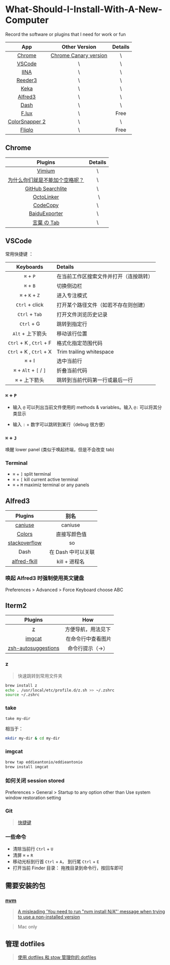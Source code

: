 # What-Should-I-Install-With-A-New-Computer
Record the software or plugins that I need for work or fun


| App  | Other Version | Details |
| :------------: |:---------------:| :-----:|
| [Chrome](https://www.google.cn/chrome/index.html)  | [Chrome Canary version](https://www.google.com/chrome/browser/canary.html) | \ |
| [VSCode](https://code.visualstudio.com/)      | \        |   \ |
| [IINA](https://github.com/lhc70000/iina)       |    \ | \ |
| [Reeder3](http://reederapp.com/mac/) | \ | \ |
| [Keka](http://www.kekaosx.com/en/) | \ | \ |
| [Alfred3](https://www.alfredapp.com/) | \ | \ |
| [Dash](https://kapeli.com/dash) | \ | \ |
| [F.lux](https://justgetflux.com/) | \ | Free |
| [ColorSnapper 2](https://colorsnapper.com/) | \ | \ |
| [Fliqlo](https://fliqlo.com/#about-screensaver) | \ | Free |

## Chrome

| Plugins  | Details |
|:---------------:| :-----:|
| [Vimium](https://github.com/philc/vimium#release-notes) | \ |
| [为什么你们就是不能加个空格呢？](https://github.com/vinta/pangu.js?utm_source=next.36kr.com) |   \ |
| [GitHub Searchlite](https://chrome.google.com/webstore/detail/github-searchlite/lohekcihaibnhdhlbohicihejbfchikj) |    \ |
| [OctoLinker](https://octolinker.github.io/) |   \ |
|  [CodeCopy](https://github.com/zenorocha/codecopy)| \ |
| [BaiduExporter](https://github.com/acgotaku/BaiduExporter) | \ |
| [言葉 の Tab](https://github.com/keiww/the-tab-of-words)| \ |

## VSCode

常用快捷键 ：

| Keyboards  | Details |
|:---------------:| :-----|
| `⌘` + `P`  | 在当前工作区搜索文件并打开（连按跳转） |
| `⌘` + `B` | 切换侧边栏 |
| `⌘` + `K` + `Z` | 进入专注模式 |
| `Ctrl` + click | 打开某个路径文件（如若不存在则创建） |
| `Ctrl` + `Tab` | 打开文件浏览历史记录 |
| `Ctrl` + G | 跳转到指定行 |
| `Alt` + 上下箭头 | 移动该行位置 |
| `Ctrl` + K , `Ctrl` + F | 格式化指定范围代码 |
| `Ctrl` + K , `Ctrl` + X | Trim trailing whitespace |
| `⌘` + I | 选中当前行 |
| `⌘` + `Alt` + `[` / `]` | 折叠当前代码 |
| `⌘` + 上下箭头 | 跳转到当前代码第一行或最后一行 |

### `⌘` + `P`

- 输入 `@` 可以列出当前文件使用的 methods & variables。输入 `@:` 可以将其分类显示

- 输入 `:` + 数字可以跳转到某行（debug 很方便）

### `⌘` + `J`

唤醒 lower panel (类似于唤起终端，但是不会改变 tab)

### Terminal

- `⌘` + `]` split terminal
- `⌘` + `[` kill current active terminal 
- `⌘` + `M` maximiz terminal or any panels

## Alfred3

| Plugins  | 别名 |
|:---------------:| :-----:|
| [caniuse](https://github.com/willfarrell/alfred-caniuse-workflow) | caniuse |
| [Colors](http://www.packal.org/workflow/colors) |  直接写颜色值 |
| [stackoverflow](https://github.com/zenorocha/alfred-workflows/raw/master/stack-overflow/stack-overflow.alfredworkflow) |   so |
| Dash |   在 Dash 中可以关联 |
| [alfred-fkill](https://github.com/SamVerschueren/alfred-fkill) | kill + 进程名 |

### 唤起 Alfred3 时强制使用英文键盘

Preferences > Advanced > Force Keyboard choose ABC 
## Iterm2

| Plugins  | How |
|:---------------:| :-----:|
| [z](https://github.com/rupa/z/blob/master/z.sh) | 方便导航，用法见下 |
| [imgcat](https://github.com/eddieantonio/imgcat) |  在命令行中查看图片 |
| [zsh-autosuggestions](https://github.com/zsh-users/zsh-autosuggestions) | 命令行提示（->） |

### z

> 快速跳转到常用文件夹
```bash
brew install z
echo . /usr/local/etc/profile.d/z.sh >> ~/.zshrc
source ~/.zshrc
```

### take

```bash
take my-dir
```

相当于：

```bash
mkdir my-dir & cd my-dir
```

### imgcat

```bash
brew tap eddieantonio/eddieantonio
brew install imgcat
```

### 如何关闭 session stored

Preferences > General > Startup to any option other than Use system window restoration setting

### Git

> [快捷键](https://github.com/robbyrussell/oh-my-zsh/wiki/Plugin:git)

### 一些命令

- 清除当前行  `Ctrl` + `U`
- 清屏 `⌘` + `R`
- 移动光标到行首 `Ctrl` + `A`， 到行尾 `Ctrl` + `E`
- 打开当前 Finder 目录： 拖拽目录到命令行，按回车即可

## 需要安装的包

### [nvm](https://github.com/creationix/nvm)

> [A misleading 'You need to run "nvm install N/A"' message when trying to use a non-installed version](https://github.com/creationix/nvm/issues/1356)

> Mac only

## 管理 dotfiles

> [使用 dotfiles 和 stow 管理你的 dotfiles](https://github.com/jcouyang/dotfiles)
